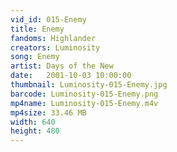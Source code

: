 ```yaml
---
vid_id: 015-Enemy
title: Enemy
fandoms: Highlander
creators: Luminosity
song: Enemy
artist: Days of the New
date:   2001-10-03 10:00:00
thumbnail: Luminosity-015-Enemy.jpg
barcode: Luminosity-015-Enemy.png
mp4name: Luminosity-015-Enemy.m4v
mp4size: 33.46 MB
width: 640
height: 480
---
```



  